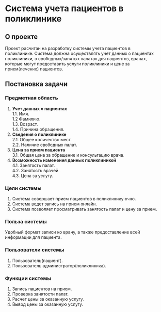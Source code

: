 # **Система учета пациентов в поликлинике**
## **О проекте**
Проект расчитан на разработку системы учета пациентов в поликлинике. Система должна осуществлять учет данных о пациентах поликлиники, о свободных/занятых палатах для пациентов, врачах, которые могут предоставить услуги поликлиники и цене за прием(лечение) пациентов.
## **Постановка задачи**
### **Предметная область** 
1. **Учет данных о пациентах**  
1.1. Имя.  
1.2 Фамилию.  
1.3. Возраст.  
1.4. Причина обращения.  
3. **Сведения о поликлинике**  
2.1. Общее количество мест.  
2.2. Наличие свободных палат.  
4. **Цена за прием пациента**  
3.1. Общая цена за обращение и консультацию врача.  
6. **Возможность изменения данных поликлиникой**  
4.1. Занятость палат.  
4.2. Занятость врачей.  
4.3. Цена за услугу.
### **Цели системы**
1. Система совершает прием пациентов в поликлинику очно.  
2. Система ведет запись на прием онлайн.
3. Система позволяет просматривать занятость палат и цену за прием.
### **Польза системы**
Удобный формат записи ко врачу, а также предоставление всей информации для пациента.
### **Пользователи системы**
1. Пользователь(пациент).
2. Пользователь администратор(поликлиника).
### **Функции системы**
1. Запись пациентов на прием.
2. Проверка занятости палат.
3. Расчет цены за оказанную услугу.
4. Вывод цены за оказанную услугу.
